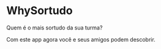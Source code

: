 # WhySortudo

Quem é o mais sortudo da sua turma?

Com este app agora você e seus amigos podem descobrir.


